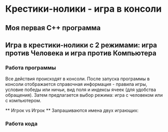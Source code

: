 # Крестики-нолики - игра в консоли

## Моя первая С++ программа
## Игра в крестики-нолики с 2 режимами: игра против Человека и игра против Компьютера

### Работа программы
Все действия происходят в консоли. После запуска программы в консоли отображается справочная информация - правила игры, условие победы или ничьи, вид поля и индексы ячеек (для удобства обращения). Затем предлагается выбор режима: игра с человеком или с компьютером.

** Игрок vs Игрок **
Запрашиваются имена двух играющих: 

### Работа кода
